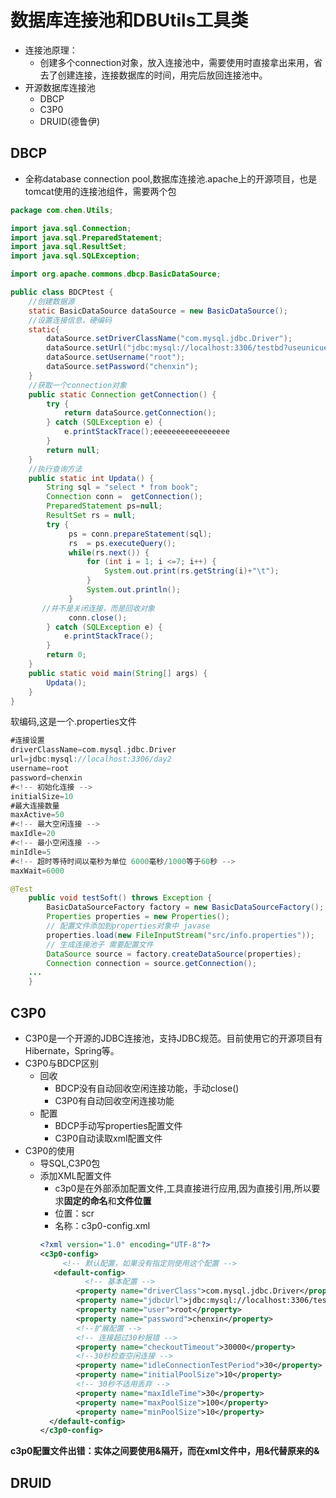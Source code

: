# 数据库连接池和DBUtils工具类

* 连接池原理：
  * 创建多个connection对象，放入连接池中，需要使用时直接拿出来用，省去了创建连接，连接数据库的时间，用完后放回连接池中。
* 开源数据库连接池
  * DBCP
  * C3P0
  * DRUID(德鲁伊)

## DBCP

* 全称database connection pool,数据库连接池.apache上的开源项目，也是tomcat使用的连接池组件，需要两个包

```java
package com.chen.Utils;

import java.sql.Connection;
import java.sql.PreparedStatement;
import java.sql.ResultSet;
import java.sql.SQLException;

import org.apache.commons.dbcp.BasicDataSource;

public class BDCPtest {
	//创建数据源
	static BasicDataSource dataSource = new BasicDataSource();
	//设置连接信息，硬编码
	static{
		dataSource.setDriverClassName("com.mysql.jdbc.Driver");
		dataSource.setUrl("jdbc:mysql://localhost:3306/testbd?useunicuee=true&characterEncoding=utf8");
		dataSource.setUsername("root");
		dataSource.setPassword("chenxin");
	}
	//获取一个connection对象
	public static Connection getConnection() {
		try {
			return dataSource.getConnection();
		} catch (SQLException e) {
			e.printStackTrace();eeeeeeeeeeeeeeeee
		}
		return null;
	}
	//执行查询方法
	public static int Updata() {
		String sql = "select * from book";
		Connection conn =  getConnection();
		PreparedStatement ps=null;
		ResultSet rs = null;
		try {
			 ps = conn.prepareStatement(sql);
			 rs  = ps.executeQuery();
			 while(rs.next()) {
				 for (int i = 1; i <=7; i++) {
					 System.out.print(rs.getString(i)+"\t");
				 }
				 System.out.println();
			 }
       //并不是关闭连接，而是回收对象
			 conn.close();
		} catch (SQLException e) {
			e.printStackTrace();
		}
		return 0;
	}
	public static void main(String[] args) {
		Updata();
	}
}

```
软编码,这是一个.properties文件
```go
#连接设置
driverClassName=com.mysql.jdbc.Driver
url=jdbc:mysql://localhost:3306/day2
username=root
password=chenxin
#<!-- 初始化连接 -->
initialSize=10
#最大连接数量
maxActive=50
#<!-- 最大空闲连接 -->
maxIdle=20
#<!-- 最小空闲连接 -->
minIdle=5
#<!-- 超时等待时间以毫秒为单位 6000毫秒/1000等于60秒 -->
maxWait=6000
```
```java
@Test
	public void testSoft() throws Exception {
		BasicDataSourceFactory factory = new BasicDataSourceFactory();
		Properties properties = new Properties();
		// 配置文件添加到properties对象中 javase
		properties.load(new FileInputStream("src/info.properties"));
		// 生成连接池子 需要配置文件
		DataSource source = factory.createDataSource(properties);
		Connection connection = source.getConnection();
    ...
	}
```

## C3P0

* C3P0是一个开源的JDBC连接池，支持JDBC规范。目前使用它的开源项目有Hibernate，Spring等。
* C3P0与BDCP区别
  * 回收
    * BDCP没有自动回收空闲连接功能，手动close()
    * C3P0有自动回收空闲连接功能
  * 配置
    * BDCP手动写properties配置文件
    * C3P0自动读取xml配置文件
* C3P0的使用
  * 导SQL,C3P0包
  * 添加XML配置文件
    * c3p0是在外部添加配置文件,工具直接进行应用,因为直接引用,所以要求**固定的命名**和**文件位置**
    * 位置：scr
    * 名称：c3p0-config.xml
    ```xml
    <?xml version="1.0" encoding="UTF-8"?>
    <c3p0-config>
	     <!-- 默认配置，如果没有指定则使用这个配置 -->
       <default-config>
		      <!-- 基本配置 -->
    		<property name="driverClass">com.mysql.jdbc.Driver</property>
    		<property name="jdbcUrl">jdbc:mysql://localhost:3306/testbd?useunicuee=true&amp;characterEncoding=utf8</property>
    		<property name="user">root</property>
    		<property name="password">chenxin</property>
    		<!--扩展配置 -->
    		<!-- 连接超过30秒报错 -->
    		<property name="checkoutTimeout">30000</property>
    		<!--30秒检查空闲连接 -->
    		<property name="idleConnectionTestPeriod">30</property>
    		<property name="initialPoolSize">10</property>
    		<!-- 30秒不适用丢弃 -->
    		<property name="maxIdleTime">30</property>
    		<property name="maxPoolSize">100</property>
    		<property name="minPoolSize">10</property>
      </default-config>
    </c3p0-config>
    ```

**c3p0配置文件出错：实体之间要使用&隔开，而在xml文件中，用&amp;代替原来的&**

## DRUID
